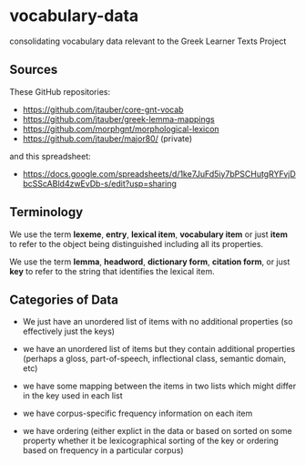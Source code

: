# vocabulary-data

consolidating vocabulary data relevant to the Greek Learner Texts Project


## Sources

These GitHub repositories:

* https://github.com/jtauber/core-gnt-vocab
* https://github.com/jtauber/greek-lemma-mappings
* https://github.com/morphgnt/morphological-lexicon
* https://github.com/jtauber/major80/ (private)

and this spreadsheet:

* https://docs.google.com/spreadsheets/d/1ke7JuFd5iy7bPSCHutgRYFvjDbcSScABld4zwEvDb-s/edit?usp=sharing


## Terminology

We use the term **lexeme**, **entry**, **lexical item**, **vocabulary item** or just **item** to refer to the object being distinguished including all its properties.

We use the term **lemma**, **headword**, **dictionary form**, **citation form**, or just **key** to refer to the string that identifies the lexical item.


## Categories of Data

* We just have an unordered list of items with no additional properties (so effectively just the keys)

* we have an unordered list of items but they contain additional properties (perhaps a gloss, part-of-speech, inflectional class, semantic domain, etc)

* we have some mapping between the items in two lists which might differ in the key used in each list

* we have corpus-specific frequency information on each item

* we have ordering (either explict in the data or based on sorted on some property whether it be lexicographical sorting of the key or ordering based on frequency in a particular corpus)
